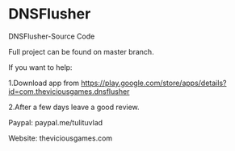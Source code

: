 # DNSFlusher
DNSFlusher-Source Code

Full project can be found on master branch.

If you want to help:

1.Download app from https://play.google.com/store/apps/details?id=com.theviciousgames.dnsflusher

2.After a few days leave a good review.



Paypal:
paypal.me/tulituvlad

Website:
theviciousgames.com
